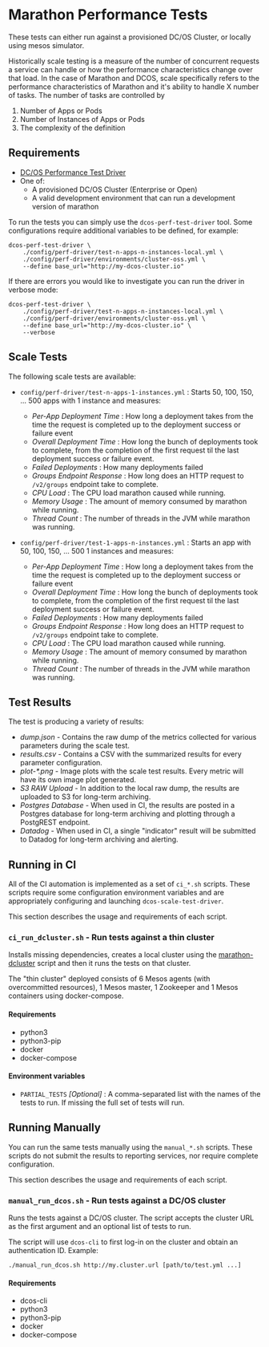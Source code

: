# Marathon Performance Tests

These tests can either run against a provisioned DC/OS Cluster, or locally using mesos simulator.

Historically scale testing is a measure of the number of concurrent requests a service can handle or how the performance characteristics change over that load. In the case of Marathon and DCOS, scale specifically refers to the performance characteristics of Marathon and it's ability to handle X number of tasks.   The number of tasks are controlled by

1) Number of Apps or Pods
2) Number of Instances of Apps or Pods
3) The complexity of the definition

## Requirements

* [DC/OS Performance Test Driver](https://github.com/mesosphere/dcos-perf-test-driver)
* One of:
    * A provisioned DC/OS Cluster (Enterprise or Open)
    * A valid development environment that can run a development version of marathon

To run the tests you can simply use the `dcos-perf-test-driver` tool. Some configurations require additional variables to be defined, for example:

```
dcos-perf-test-driver \
    ./config/perf-driver/test-n-apps-n-instances-local.yml \
    ./config/perf-driver/environments/cluster-oss.yml \
    --define base_url="http://my-dcos-cluster.io"
```

If there are errors you would like to investigate you can run the driver in verbose mode:

```
dcos-perf-test-driver \
    ./config/perf-driver/test-n-apps-n-instances-local.yml \
    ./config/perf-driver/environments/cluster-oss.yml \
    --define base_url="http://my-dcos-cluster.io" \
    --verbose
```

## Scale Tests

The following scale tests are available:

* `config/perf-driver/test-n-apps-1-instances.yml` : Starts 50, 100, 150, ... 500 apps with 1 instance and measures:
    - _Per-App Deployment Time_ : How long a deployment takes from the time the request is completed up to the deployment success or failure event
    - _Overall Deployment Time_ : How long the bunch of deployments took to complete, from the completion of the first request til the last deployment success or failure event.
    - _Failed Deployments_ : How many deployments failed
    - _Groups Endpoint Response_ : How long does an HTTP request to `/v2/groups` endpoint take to complete.
    - _CPU Load_ : The CPU load marathon caused while running.
    - _Memory Usage_ : The amount of memory consumed by marathon while running.
    - _Thread Count_ : The number of threads in the JVM while marathon was running.

* `config/perf-driver/test-1-apps-n-instances.yml` : Starts an app with 50, 100, 150, ... 500  1 instances and measures:
    - _Per-App Deployment Time_ : How long a deployment takes from the time the request is completed up to the deployment success or failure event
    - _Overall Deployment Time_ : How long the bunch of deployments took to complete, from the completion of the first request til the last deployment success or failure event.
    - _Failed Deployments_ : How many deployments failed
    - _Groups Endpoint Response_ : How long does an HTTP request to `/v2/groups` endpoint take to complete.
    - _CPU Load_ : The CPU load marathon caused while running.
    - _Memory Usage_ : The amount of memory consumed by marathon while running.
    - _Thread Count_ : The number of threads in the JVM while marathon was running.

## Test Results

The test is producing a variety of results:

* _dump.json_ - Contains the raw dump of the metrics collected for various parameters during the scale test.
* _results.csv_ - Contains a CSV with the summarized results for every parameter configuration.
* _plot-*.png_ - Image plots with the scale test results. Every metric will have its own image plot generated.
* _S3 RAW Upload_ - In addition to the local raw dump, the results are uploaded to S3 for long-term archiving.
* _Postgres Database_ - When used in CI, the results are posted in a Postgres database for long-term archiving and plotting through a PostgREST endpoint.
* _Datadog_ - When used in CI, a single "indicator" result will be submitted to Datadog for long-term archiving and alerting.

## Running in CI

All of the CI automation is implemented as a set of `ci_*.sh` scripts. These scripts require some configuration environment variables and are appropriately configuring and launching `dcos-scale-test-driver`.

This section describes the usage and requirements of each script.

### `ci_run_dcluster.sh` - Run tests against a thin cluster

Installs missing dependencies, creates a local cluster  using the [marathon-dcluster](https://github.com/wavesoft/marathon-dcluster) script and then it runs the tests on that cluster.

The "thin cluster" deployed consists of 6 Mesos agents (with overcommitted resources), 1 Mesos master, 1 Zookeeper and 1 Mesos containers using docker-compose. 

#### Requirements

* python3
* python3-pip
* docker
* docker-compose

#### Environment variables

* `PARTIAL_TESTS` _[Optional]_ : A comma-separated list with the names of the tests to run. If missing the full set of tests will run.

## Running Manually

You can run the same tests manually using the `manual_*.sh` scripts. These scripts do not submit the results to reporting services, nor require complete configuration.

This section describes the usage and requirements of each script.

### `manual_run_dcos.sh` - Run tests against a DC/OS cluster

Runs the tests against a DC/OS cluster. The script accepts the cluster URL as the first argument and an optional list of tests to run.

The script will use `dcos-cli` to first log-in on the cluster and obtain an authentication ID. Example:

```
./manual_run_dcos.sh http://my.cluster.url [path/to/test.yml ...]
```

#### Requirements

* dcos-cli
* python3
* python3-pip
* docker
* docker-compose


